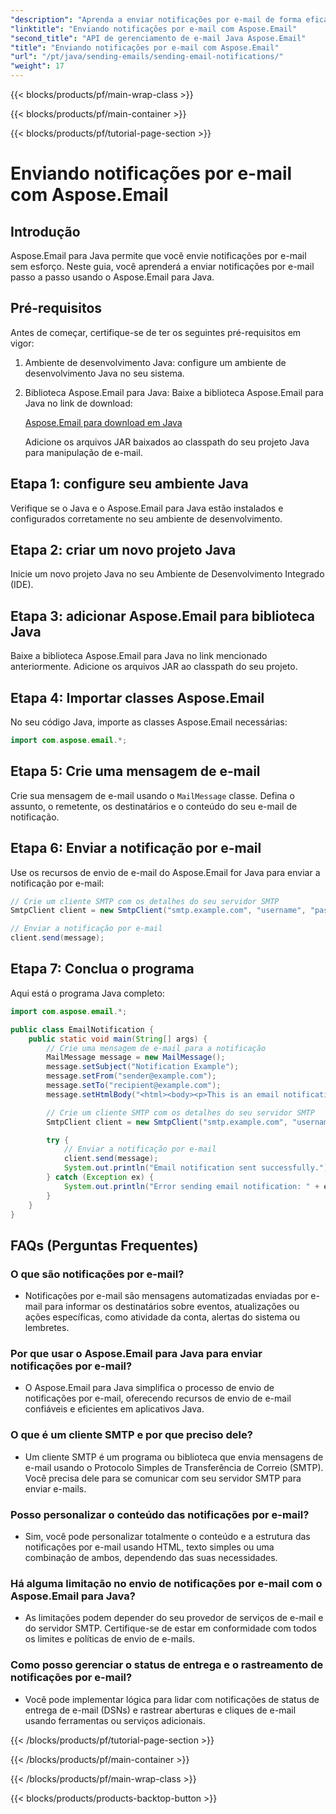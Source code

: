 ```yaml
---
"description": "Aprenda a enviar notificações por e-mail de forma eficaz com o Aspose.Email para Java. Um guia completo com exemplos de código e perguntas frequentes para uma comunicação fluida."
"linktitle": "Enviando notificações por e-mail com Aspose.Email"
"second_title": "API de gerenciamento de e-mail Java Aspose.Email"
"title": "Enviando notificações por e-mail com Aspose.Email"
"url": "/pt/java/sending-emails/sending-email-notifications/"
"weight": 17
---
```


{{< blocks/products/pf/main-wrap-class >}}

{{< blocks/products/pf/main-container >}}

{{< blocks/products/pf/tutorial-page-section >}}

# Enviando notificações por e-mail com Aspose.Email


## Introdução

Aspose.Email para Java permite que você envie notificações por e-mail sem esforço. Neste guia, você aprenderá a enviar notificações por e-mail passo a passo usando o Aspose.Email para Java.

## Pré-requisitos

Antes de começar, certifique-se de ter os seguintes pré-requisitos em vigor:

1. Ambiente de desenvolvimento Java: configure um ambiente de desenvolvimento Java no seu sistema.

2. Biblioteca Aspose.Email para Java: Baixe a biblioteca Aspose.Email para Java no link de download:

   [Aspose.Email para download em Java](https://releases.aspose.com/email/java/)

   Adicione os arquivos JAR baixados ao classpath do seu projeto Java para manipulação de e-mail.

## Etapa 1: configure seu ambiente Java

Verifique se o Java e o Aspose.Email para Java estão instalados e configurados corretamente no seu ambiente de desenvolvimento.

## Etapa 2: criar um novo projeto Java

Inicie um novo projeto Java no seu Ambiente de Desenvolvimento Integrado (IDE).

## Etapa 3: adicionar Aspose.Email para biblioteca Java

Baixe a biblioteca Aspose.Email para Java no link mencionado anteriormente. Adicione os arquivos JAR ao classpath do seu projeto.

## Etapa 4: Importar classes Aspose.Email

No seu código Java, importe as classes Aspose.Email necessárias:

```java
import com.aspose.email.*;
```

## Etapa 5: Crie uma mensagem de e-mail

Crie sua mensagem de e-mail usando o `MailMessage` classe. Defina o assunto, o remetente, os destinatários e o conteúdo do seu e-mail de notificação.

## Etapa 6: Enviar a notificação por e-mail

Use os recursos de envio de e-mail do Aspose.Email for Java para enviar a notificação por e-mail:

```java
// Crie um cliente SMTP com os detalhes do seu servidor SMTP
SmtpClient client = new SmtpClient("smtp.example.com", "username", "password");

// Enviar a notificação por e-mail
client.send(message);
```

## Etapa 7: Conclua o programa

Aqui está o programa Java completo:

```java
import com.aspose.email.*;

public class EmailNotification {
    public static void main(String[] args) {
        // Crie uma mensagem de e-mail para a notificação
        MailMessage message = new MailMessage();
        message.setSubject("Notification Example");
        message.setFrom("sender@example.com");
        message.setTo("recipient@example.com");
        message.setHtmlBody("<html><body><p>This is an email notification.</p></body></html>");

        // Crie um cliente SMTP com os detalhes do seu servidor SMTP
        SmtpClient client = new SmtpClient("smtp.example.com", "username", "password");

        try {
            // Enviar a notificação por e-mail
            client.send(message);
            System.out.println("Email notification sent successfully.");
        } catch (Exception ex) {
            System.out.println("Error sending email notification: " + ex.getMessage());
        }
    }
}
```

## FAQs (Perguntas Frequentes)

### O que são notificações por e-mail?
   - Notificações por e-mail são mensagens automatizadas enviadas por e-mail para informar os destinatários sobre eventos, atualizações ou ações específicas, como atividade da conta, alertas do sistema ou lembretes.

### Por que usar o Aspose.Email para Java para enviar notificações por e-mail?
   - O Aspose.Email para Java simplifica o processo de envio de notificações por e-mail, oferecendo recursos de envio de e-mail confiáveis e eficientes em aplicativos Java.

### O que é um cliente SMTP e por que preciso dele?
   - Um cliente SMTP é um programa ou biblioteca que envia mensagens de e-mail usando o Protocolo Simples de Transferência de Correio (SMTP). Você precisa dele para se comunicar com seu servidor SMTP para enviar e-mails.

### Posso personalizar o conteúdo das notificações por e-mail?
   - Sim, você pode personalizar totalmente o conteúdo e a estrutura das notificações por e-mail usando HTML, texto simples ou uma combinação de ambos, dependendo das suas necessidades.

### Há alguma limitação no envio de notificações por e-mail com o Aspose.Email para Java?
   - As limitações podem depender do seu provedor de serviços de e-mail e do servidor SMTP. Certifique-se de estar em conformidade com todos os limites e políticas de envio de e-mails.

### Como posso gerenciar o status de entrega e o rastreamento de notificações por e-mail?
   - Você pode implementar lógica para lidar com notificações de status de entrega de e-mail (DSNs) e rastrear aberturas e cliques de e-mail usando ferramentas ou serviços adicionais.

{{< /blocks/products/pf/tutorial-page-section >}}

{{< /blocks/products/pf/main-container >}}

{{< /blocks/products/pf/main-wrap-class >}}

{{< blocks/products/products-backtop-button >}}